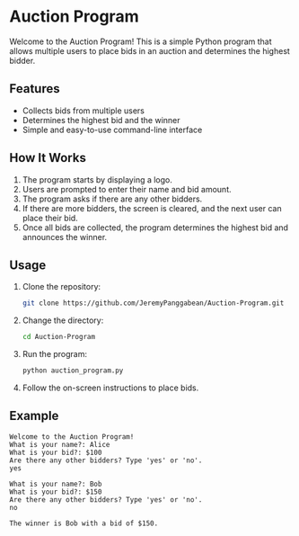 # Auction Program

Welcome to the Auction Program! This is a simple Python program that allows multiple users to place bids in an auction and determines the highest bidder.

## Features

- Collects bids from multiple users
- Determines the highest bid and the winner
- Simple and easy-to-use command-line interface

## How It Works

1. The program starts by displaying a logo.
2. Users are prompted to enter their name and bid amount.
3. The program asks if there are any other bidders.
4. If there are more bidders, the screen is cleared, and the next user can place their bid.
5. Once all bids are collected, the program determines the highest bid and announces the winner.

## Usage

1. Clone the repository:

   ```bash
   git clone https://github.com/JeremyPanggabean/Auction-Program.git
   ```

2. Change the directory:

   ```bash
   cd Auction-Program
   ```

3. Run the program:

   ```bash
   python auction_program.py
   ```

4. Follow the on-screen instructions to place bids.

## Example

```plaintext
Welcome to the Auction Program!
What is your name?: Alice
What is your bid?: $100
Are there any other bidders? Type 'yes' or 'no'.
yes

What is your name?: Bob
What is your bid?: $150
Are there any other bidders? Type 'yes' or 'no'.
no

The winner is Bob with a bid of $150.
```
